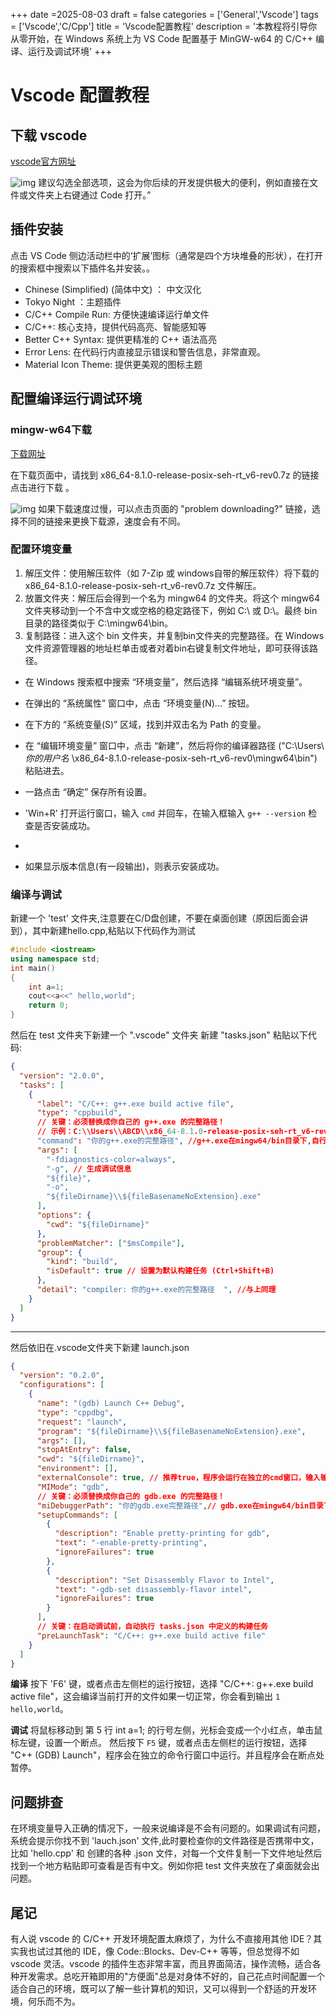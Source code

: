 +++
date =2025-08-03
draft = false
categories = ['General','Vscode']
tags = ['Vscode','C/Cpp']
title = 'Vscode配置教程'
description = '本教程将引导你从零开始，在 Windows 系统上为 VS Code 配置基于 MinGW-w64 的 C/C++ 编译、运行及调试环境'
+++

# Vscode 配置教程

## 下载 vscode 

[vscode官方网址](https://code.visualstudio.com/Download)

![img](img/download.png) 建议勾选全部选项，这会为你后续的开发提供极大的便利，例如直接在文件或文件夹上右键通过 Code 打开。” 

## 插件安装

点击 VS Code 侧边活动栏中的‘扩展’图标（通常是四个方块堆叠的形状），在打开的搜索框中搜索以下插件名并安装。。

- Chinese (Simplified) (简体中文) ： 中文汉化
- Tokyo Night ：主题插件
- C/C++ Compile Run: 方便快速编译运行单文件
- C/C++: 核心支持，提供代码高亮、智能感知等
- Better C++ Syntax: 提供更精准的 C++ 语法高亮
- Error Lens: 在代码行内直接显示错误和警告信息，非常直观。
- Material Icon Theme: 提供更美观的图标主题

## 配置编译运行调试环境

### mingw-w64下载

[下载网址](https://sourceforge.net/projects/mingw-w64/files/Toolchains%20targetting%20Win64/Personal%20Builds/mingw-builds/8.1.0/threads-posix/seh/)

在下载页面中，请找到 x86_64-8.1.0-release-posix-seh-rt_v6-rev0.7z 的链接点击进行下载 。

![img](img/mingw.png)
如果下载速度过慢，可以点击页面的 "problem downloading?" 链接，选择不同的链接来更换下载源，速度会有不同。

### 配置环境变量

1. 解压文件：使用解压软件（如 7-Zip 或 windows自带的解压软件）将下载的 x86_64-8.1.0-release-posix-seh-rt_v6-rev0.7z 文件解压。
2. 放置文件夹：解压后会得到一个名为 mingw64 的文件夹。将这个 mingw64 文件夹移动到一个不含中文或空格的稳定路径下，例如 C:\ 或 D:\。最终 bin 目录的路径类似于 C:\mingw64\bin。
3. 复制路径：进入这个 bin 文件夹，并复制bin文件夹的完整路径。在 Windows 文件资源管理器的地址栏单击或者对着bin右键复制文件地址，即可获得该路径。

- 在 Windows 搜索框中搜索 “环境变量”，然后选择 “编辑系统环境变量”。

- 在弹出的 “系统属性” 窗口中，点击 “环境变量(N)...” 按钮。

- 在下方的 “系统变量(S)” 区域，找到并双击名为 Path 的变量。

- 在 “编辑环境变量” 窗口中，点击 “新建”，然后将你的编译器路径 ("C:\Users\ *你的用户名* \x86_64-8.1.0-release-posix-seh-rt_v6-rev0\mingw64\bin") 粘贴进去。

- 一路点击 “确定” 保存所有设置。

- 'Win+R' 打开运行窗口，输入 `cmd` 并回车，在输入框输入 `g++ --version` 检查是否安装成功。
- 
- 如果显示版本信息(有一段输出)，则表示安装成功。

### 编译与调试

新建一个 'test' 文件夹,注意要在C/D盘创建，不要在桌面创建（原因后面会讲到），其中新建hello.cpp,粘贴以下代码作为测试

```cpp
#include <iostream>
using namespace std;
int main() 
{
    int a=1;
    cout<<a<<" hello,world";
    return 0;
}
```

然后在 test 文件夹下新建一个 ".vscode" 文件夹
新建 "tasks.json"
粘贴以下代码:
```json
{
  "version": "2.0.0",
  "tasks": [
    {
      "label": "C/C++: g++.exe build active file",
      "type": "cppbuild",
      // 关键：必须替换成你自己的 g++.exe 的完整路径！
      // 示例：C:\\Users\\ABCD\\x86_64-8.1.0-release-posix-seh-rt_v6-rev0\\mingw64\\bin\\g++.exe
      "command": "你的g++.exe的完整路径", //g++.exe在mingw64/bin目录下,自行查找即可，复制文件地址过来是单斜杠会报错。自行按照示例改成双斜杠即可
      "args": [
        "-fdiagnostics-color=always",
        "-g", // 生成调试信息
        "${file}",
        "-o",
        "${fileDirname}\\${fileBasenameNoExtension}.exe"
      ],
      "options": {
        "cwd": "${fileDirname}"
      },
      "problemMatcher": ["$msCompile"],
      "group": {
        "kind": "build",
        "isDefault": true // 设置为默认构建任务 (Ctrl+Shift+B)
      },
      "detail": "compiler: 你的g++.exe的完整路径  ", //与上同理
    }
  ]
}

```

----

然后依旧在.vscode文件夹下新建 launch.json

```json
{
  "version": "0.2.0",
  "configurations": [
    {
      "name": "(gdb) Launch C++ Debug",
      "type": "cppdbg",
      "request": "launch",
      "program": "${fileDirname}\\${fileBasenameNoExtension}.exe",
      "args": [],
      "stopAtEntry": false,
      "cwd": "${fileDirname}",
      "environment": [],
      "externalConsole": true, // 推荐true，程序会运行在独立的cmd窗口，输入输出更方便
      "MIMode": "gdb",
      // 关键：必须替换成你自己的 gdb.exe 的完整路径！
      "miDebuggerPath": "你的gdb.exe完整路径",// gdb.exe在mingw64/bin目录下,自行查找即可
      "setupCommands": [
        {
          "description": "Enable pretty-printing for gdb",
          "text": "-enable-pretty-printing",
          "ignoreFailures": true
        },
        {
          "description": "Set Disassembly Flavor to Intel",
          "text": "-gdb-set disassembly-flavor intel",
          "ignoreFailures": true
        }
      ],
      // 关键：在启动调试前，自动执行 tasks.json 中定义的构建任务
      "preLaunchTask": "C/C++: g++.exe build active file"
    }
  ]
}
```

**编译**
按下 'F6' 键，或者点击左侧栏的运行按钮，选择 "C/C++: g++.exe build active file"，这会编译当前打开的文件如果一切正常，你会看到输出 `1 hello,world`。

**调试**
将鼠标移动到 第 5 行 int a=1; 的行号左侧，光标会变成一个小红点，单击鼠标左键，设置一个断点。
然后按下 `F5` 键，或者点击左侧栏的运行按钮，选择 "C++ (GDB) Launch"，程序会在独立的命令行窗口中运行。并且程序会在断点处暂停。

## 问题排查

在环境变量导入正确的情况下，一般来说编译是不会有问题的。如果调试有问题，系统会提示你找不到 'lauch.json' 文件,此时要检查你的文件路径是否携带中文，比如 'hello.cpp' 和 创建的各种 .json 文件，对每一个文件复制一下文件地址然后找到一个地方粘贴即可查看是否有中文。例如你把 test 文件夹放在了桌面就会出问题。


## 尾记

有人说 vscode 的 C/C++ 开发环境配置太麻烦了，为什么不直接用其他 IDE？其实我也试过其他的 IDE，像 Code::Blocks、Dev-C++ 等等，但总觉得不如 vscode 灵活。vscode 的插件生态非常丰富，而且界面简洁，操作流畅，适合各种开发需求。总吃开箱即用的"方便面"总是对身体不好的，自己花点时间配置一个适合自己的环境，既可以了解一些计算机的知识，又可以得到一个舒适的开发环境，何乐而不为。

